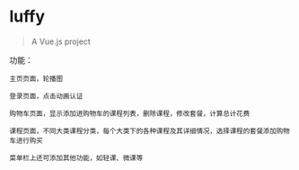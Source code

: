 # luffy

> A Vue.js project

功能：

    主页页面，轮播图
    
    登录页面，点击动画认证
    
    购物车页面，显示添加进购物车的课程列表，删除课程，修改套餐，计算总计花费
    
    课程页面，不同大类课程分类，每个大类下的各种课程及其详细情况，选择课程的套餐添加购物车进行购买
    
    菜单栏上还可添加其他功能，如轻课、微课等
